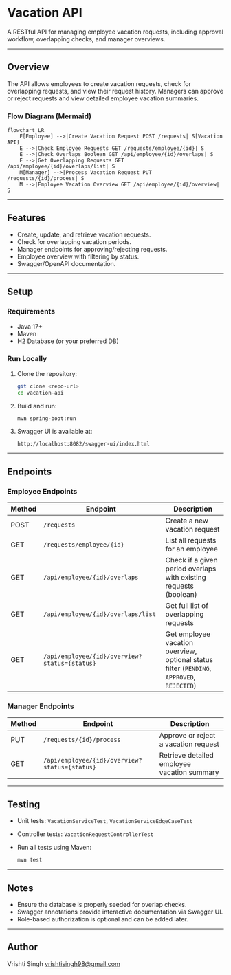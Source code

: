 # Vacation API

A RESTful API for managing employee vacation requests, including approval workflow, overlapping checks, and manager overviews.

---

## Overview

The API allows employees to create vacation requests, check for overlapping requests, and view their request history. Managers can approve or reject requests and view detailed employee vacation summaries.

### Flow Diagram (Mermaid)

```mermaid
flowchart LR
    E[Employee] -->|Create Vacation Request POST /requests| S[Vacation API]
    E -->|Check Employee Requests GET /requests/employee/{id}| S
    E -->|Check Overlaps Boolean GET /api/employee/{id}/overlaps| S
    E -->|Get Overlapping Requests GET /api/employee/{id}/overlaps/list| S
    M[Manager] -->|Process Vacation Request PUT /requests/{id}/process| S
    M -->|Employee Vacation Overview GET /api/employee/{id}/overview| S
````

---

## Features

* Create, update, and retrieve vacation requests.
* Check for overlapping vacation periods.
* Manager endpoints for approving/rejecting requests.
* Employee overview with filtering by status.
* Swagger/OpenAPI documentation.

---

## Setup

### Requirements

* Java 17+
* Maven
* H2 Database (or your preferred DB)

### Run Locally

1. Clone the repository:

   ```bash
   git clone <repo-url>
   cd vacation-api
   ```
2. Build and run:

   ```bash
   mvn spring-boot:run
   ```
3. Swagger UI is available at:

   ```
   http://localhost:8082/swagger-ui/index.html
   ```

---

## Endpoints

### Employee Endpoints

| Method | Endpoint                                      | Description                                                                                |
| ------ | --------------------------------------------- | ------------------------------------------------------------------------------------------ |
| POST   | `/requests`                                   | Create a new vacation request                                                              |
| GET    | `/requests/employee/{id}`                     | List all requests for an employee                                                          |
| GET    | `/api/employee/{id}/overlaps`                 | Check if a given period overlaps with existing requests (boolean)                          |
| GET    | `/api/employee/{id}/overlaps/list`            | Get full list of overlapping requests                                                      |
| GET    | `/api/employee/{id}/overview?status={status}` | Get employee vacation overview, optional status filter (`PENDING`, `APPROVED`, `REJECTED`) |

### Manager Endpoints

| Method | Endpoint                                      | Description                                 |
| ------ | --------------------------------------------- | ------------------------------------------- |
| PUT    | `/requests/{id}/process`                      | Approve or reject a vacation request        |
| GET    | `/api/employee/{id}/overview?status={status}` | Retrieve detailed employee vacation summary |

---

## Testing

* Unit tests: `VacationServiceTest`, `VacationServiceEdgeCaseTest`
* Controller tests: `VacationRequestControllerTest`
* Run all tests using Maven:

  ```bash
  mvn test
  ```

---

## Notes

* Ensure the database is properly seeded for overlap checks.
* Swagger annotations provide interactive documentation via Swagger UI.
* Role-based authorization is optional and can be added later.

---

## Author

Vrishti Singh
vrishtisingh98@gmail.com

```
